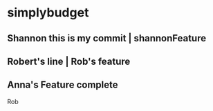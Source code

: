 # simplybudget

## Shannon this is my commit | shannonFeature
## Robert's line | Rob's feature
## Anna's Feature complete
Rob
